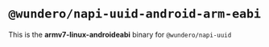 # `@wundero/napi-uuid-android-arm-eabi`

This is the **armv7-linux-androideabi** binary for `@wundero/napi-uuid`
